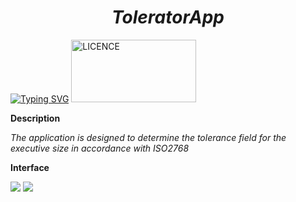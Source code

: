 #  <h1 align="center"> *ToleratorApp*

[![Typing SVG](https://readme-typing-svg.herokuapp.com?color=%78955&lines=ISO+2768+/+GOST+30893+     )](https://git.io/typing-svg)
<img height="100" src="D:\JAVA\GIT\ToleratorAppStyle\resources\description\GNU.png" title="LICENCE" width="200"/>

**Description**

*The application is designed to determine the tolerance field for the executive size in accordance with ISO2768*

**Interface**

<img src="D:\JAVA\GIT\ToleratorAppStyle\resources\description\TolApp1.jpg"/>
<img src="D:\JAVA\GIT\ToleratorAppStyle\resources\description\TolApp2.jpg"/>

